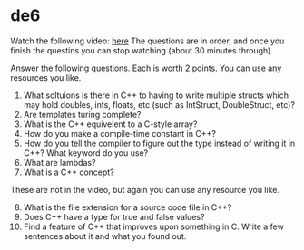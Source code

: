 # de6


Watch the following video: [here](https://www.youtube.com/watch?v=iz5Qx18H6lg)
The questions are in order, and once you finish the questins you can stop watching (about 30 minutes through). 

Answer the following questions. Each is worth 2 points. You can use any resources you like.

1.	What soltuions is there in C++ to having to write multiple structs which may hold doubles, ints, floats, etc (such as IntStruct, DoubleStruct, etc)?
2.	Are templates turing complete?
3.	What is the C++ equivelent to a C-style array?
4.	How do you make a compile-time constant in C++?
5.	How do you tell the compiler to figure out the type instead of writing it in C++? What keyword do you use?
6.	What are lambdas?
7.	What is a C++ concept?

These are not in the video, but again you can use any resource you like.

8.	What is the file extension for a source code file in C++?
9.	Does C++ have a type for true and false values?
10.	Find a feature of C++ that improves upon something in C. Write a few sentences about it and what you found out. 

